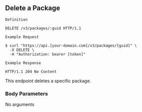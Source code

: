 ## Delete a Package

```
Definition
```

```http
DELETE /v3/packages/:guid HTTP/1.1
```

```
Example Request
```

```shell
$ curl "https://api.[your-domain.com]/v3/packages/[guid]" \
  -X DELETE \
  -H "Authorization: bearer [token]"
```

```
Example Response
```

```http
HTTP/1.1 204 No Content
```

This endpoint deletes a specific package.

### Body Parameters

<p class='no-body-parameters-outer'>
  <span class='no-body-parameters-required'>
    No arguments
  </span>
</p>
